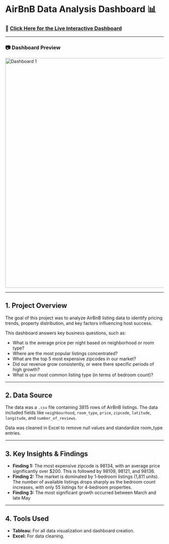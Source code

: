 # AirBnB Data Analysis Dashboard 📊

### 🚀 [Click Here for the Live Interactive Dashboard](https://public.tableau.com/app/profile/dev.adapa/viz/AirBnBFullProject_17612127068370/Dashboard1?publish=yes)

---

### 📷 Dashboard Preview
<img width="1838" height="730" alt="Dashboard 1" src="https://github.com/user-attachments/assets/53eb382b-c3e0-46e9-9818-af5d6251ee4b" />


---

## 1. Project Overview
The goal of this project was to analyze AirBnB listing data to identify pricing trends, property distribution, and key factors influencing host success.

This dashboard answers key business questions, such as:
* What is the average price per night based on neighborhood or room type?
* Where are the most popular listings concentrated?
* What are the top 5 most expensive zipcodes in our market?
* Did our revenue grow consistently, or were there specific periods of high growth?
* What is our most common listing type (in terms of bedroom count)?


---

## 2. Data Source
The data was a `.csv` file containing 3815 rows of AirBnB listings. The data included fields like `neighbourhood`, `room_type`, `price`, `zipcode`, `latitude`, `longitude`, and `number_of_reviews`.

Data was cleaned in Excel to remove null values and standardize room_type entries.

---

## 3. Key Insights & Findings
* **Finding 1:** The most expensive zipcode is 98134, with an average price significantly over $200. This is followed by 98109, 98121, and 98136.
* **Finding 2:** The market is dominated by 1-bedroom listings (1,811 units). The number of available listings drops sharply as the bedroom count increases, with only 55 listings for 4-bedroom properties.
* **Finding 3:** The most significant growth occurred between March and late May

---

## 4. Tools Used
* **Tableau:** For all data visualization and dashboard creation.
* **Excel:** For data cleaning.
